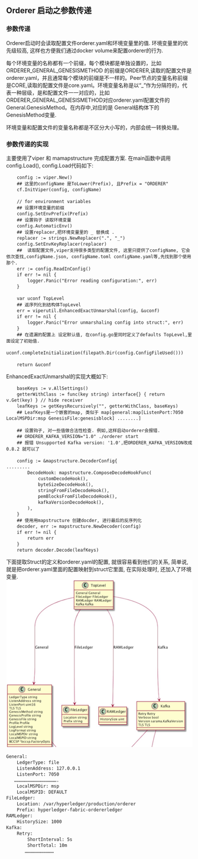 ## Orderer  启动之参数传递


### 参数传递
Orderer启动时会读取配置文件orderer.yaml和环境变量里的值. 环境变量里的优先级较高, 这样也方便我们通过docker volume来配置orderer的行为.

每个环境变量的名称都有一个前缀，每个模块都是单独设置的，比如 ORDERER_GENERAL_GENESISMETHOD 的前缀是ORDERER,读取的配置文件是orderer.yaml，并且通常每个模块的前缀是不一样的。Peer节点的变量名称前缀是CORE,读取的配置文件是core.yaml。环境变量名称是以“_”作为分隔符的，代表一种层级，是和配置文件一一对应的，比如ORDERER_GENERAL_GENESISMETHOD对应orderer.yaml配置文件的General.GenesisMethod。在内存中,对应的是 General结构体下的GenesisMethod变量.

环境变量和配置文件的变量名称都是不区分大小写的，内部会统一转换处理。

### 参数传递的实现
主要使用了viper 和 mamapstructure 完成配置方案.
在main函数中调用 config.Load(), config.Load代码如下:
```
	config := viper.New()
	## 这里的configName 是ToLower(Prefix), 且Prefix = "ORDERER"
	cf.InitViper(config, configName) 
	
	// for environment variables
	## 设置环境变量的前缀
	config.SetEnvPrefix(Prefix)
	## 设置钩子 读取环境变量
	config.AutomaticEnv()
	## 设置replacer,把环境变量里的 _ 替换成 .
	replacer := strings.NewReplacer(".", "_")
	config.SetEnvKeyReplacer(replacer)
	##  读取配置文件,viper支持很多类型的配置文件, 这里只提供了configName, 它会依次查找,configName.json, configName.toml configName.yaml等,先找到那个使用那个.
	err := config.ReadInConfig()
	if err != nil {
		logger.Panic("Error reading configuration:", err)
	}

	var uconf TopLevel
	## 返序列化到结构体TopLevel
	err = viperutil.EnhancedExactUnmarshal(config, &uconf)
	if err != nil {
		logger.Panic("Error unmarshaling config into struct:", err)
	}
	## 在遗漏的配置上 设定默认值, 在config.go里同时定义了defaults TopLevel,里面设定了初始值.
	uconf.completeInitialization(filepath.Dir(config.ConfigFileUsed()))

	return &uconf
```
EnhancedExactUnmarshal的实现大概如下:
```
	baseKeys := v.AllSettings()
	getterWithClass := func(key string) interface{} { return v.Get(key) } // hide receiver
	leafKeys := getKeysRecursively("", getterWithClass, baseKeys)
	## LeafKeys是一个嵌套的map, 类似于 map[general:map[ListenPort:7050 LocalMSPDir:msp GenesisFile:genesisblock] ........]
	
	## 设置钩子, 对一些值做合法性检查. 例如,这样启动orderer会报错.
	## ORDERER_KAFKA_VERSION="1.0" ./orderer start
	## 报错 Unsupported Kafka version: '1.0',把ORDERER_KAFKA_VERSION改成0.8.2 就可以了

	config := &mapstructure.DecoderConfig{
.........
		DecodeHook: mapstructure.ComposeDecodeHookFunc(
			customDecodeHook(),
			byteSizeDecodeHook(),
			stringFromFileDecodeHook(),
			pemBlocksFromFileDecodeHook(),
			kafkaVersionDecodeHook(),
		),
	}
	## 使用用mapstructure 创建docder, 进行最后的反序列化
	decoder, err := mapstructure.NewDecoder(config)
	if err != nil {
		return err
	}
	return decoder.Decode(leafKeys)
```
下面提取Struct的定义和orderer.yaml的配置, 就很容易看到他们的关系, 简单说, 就是把orderer.yaml里面的配置映射到struct它里面, 在实际处理时, 还加入了环境变量.
![](./_images/TopLevel_Struct.png)

```~/c/fabric❯❯❯ cat /orderer.yaml | grep -v "^ *#" | grep -v "^$"                                         
General:
    LedgerType: file
    ListenAddress: 127.0.0.1
    ListenPort: 7050
   ………………………………………….
    LocalMSPDir: msp
    LocalMSPID: DEFAULT
FileLedger:
    Location: /var/hyperledger/production/orderer
    Prefix: hyperledger-fabric-ordererledger
RAMLedger:
    HistorySize: 1000
Kafka:
    Retry:
        ShortInterval: 5s
        ShortTotal: 10m
       ……………………………
```